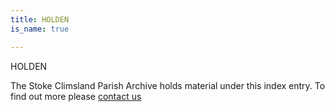 ```yaml
---
title: HOLDEN
is_name: true

---
```


HOLDEN


The Stoke Climsland Parish Archive holds material under this index entry. To find out more please [contact us](/contact/)
